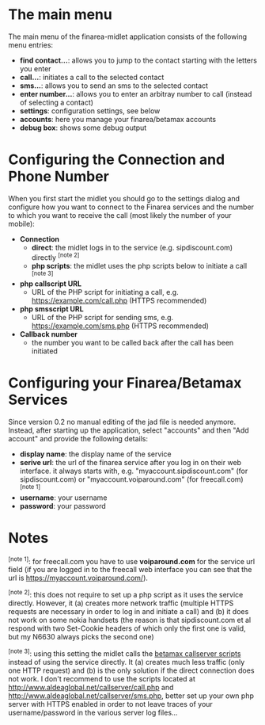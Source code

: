 # The main menu #

The main menu of the finarea-midlet application consists of the following menu entries:

  * **find contact...**: allows you to jump to the contact starting with the letters you enter
  * **call...**: initiates a call to the selected contact
  * **sms...**: allows you to send an sms to the selected contact
  * **enter number...**: allows you to enter an arbitray number to call (instead of selecting a contact)
  * **settings**: configuration settings, see below
  * **accounts**: here you manage your finarea/betamax accounts
  * **debug box**: shows some debug output

# Configuring the Connection and Phone Number #

When you first start the midlet you should go to the settings dialog and configure how you want to connect to the Finarea services and the number to which you want to receive the call (most likely the number of your mobile):

  * **Connection**
    * **direct**: the midlet logs in to the service (e.g. sipdiscount.com) directly <sup>[note 2]</sup>
    * **php scripts**: the midlet uses the php scripts below to initiate a call <sup>[note 3]</sup>
  * **php callscript URL**
    * URL of the PHP script for initiating a call, e.g. https://example.com/call.php (HTTPS recommended)
  * **php smsscript URL**
    * URL of the PHP script for sending sms, e.g. https://example.com/sms.php (HTTPS recommended)
  * **Callback number**
    * the number you want to be called back after the call has been initiated

# Configuring your Finarea/Betamax Services #

Since version 0.2 no manual editing of the jad file is needed anymore. Instead, after starting up the application, select "accounts" and then "Add account" and provide the following details:

  * **display name**: the display name of the service
  * **serive url**: the url of the finarea service after you log in on their web interface.  it always starts with, e.g. "myaccount.sipdiscount.com" (for sipdiscount.com) or "myaccount.voiparound.com" (for freecall.com) <sup>[note 1]</sup>
  * **username**: your username
  * **password**: your password

# Notes #

<sup>[note 1]</sup>: for freecall.com you have to use **voiparound.com** for the service url field (if you are logged in to the freecall web interface you can see that the url is https://myaccount.voiparound.com/).

<sup>[note 2]</sup>: this does not require to set up a php script as it uses the service directly. However, it (a) creates more network traffic (multiple HTTPS requests are necessary in order to log in and initiate a call) and (b) it does not work on some nokia handsets (the  reason is that sipdiscount.com et al respond with two Set-Cookie headers of which only the  first one is valid, but my N6630 always picks the second one)

<sup>[note 3]</sup>: using this setting the midlet calls the [betamax callserver scripts](http://www.aldeaglobal.net/callserver/) instead of using the service directly. It (a) creates much less traffic (only one HTTP request) and (b) is the only solution if the direct connection does not work. I don't recommend to use the scripts located at http://www.aldeaglobal.net/callserver/call.php and http://www.aldeaglobal.net/callserver/sms.php, better set up your own php server with HTTPS enabled in order to not leave traces of your username/password in the various server log files...